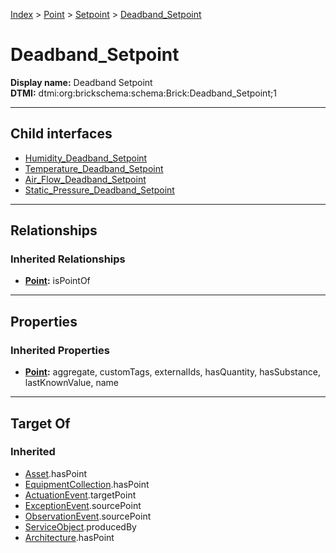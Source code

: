 [Index](../../../Index.md) > [Point](../../Point.md) > [Setpoint](../Setpoint.md) > [Deadband_Setpoint](#)
# Deadband_Setpoint

**Display name:** Deadband Setpoint<br />
**DTMI:** dtmi:org:brickschema:schema:Brick:Deadband_Setpoint;1

---

## Child interfaces
* [Humidity_Deadband_Setpoint](Humidity_Deadband_Setpoint.md)
* [Temperature_Deadband_Setpoint](../Temperature_Setpoint/Temperature_Deadband_Setpoint/Temperature_Deadband_Setpoint.md)
* [Air_Flow_Deadband_Setpoint](../Flow_Setpoint/Air_Flow_Setpoint/Air_Flow_Deadband_Setpoint/Air_Flow_Deadband_Setpoint.md)
* [Static_Pressure_Deadband_Setpoint](../Pressure_Setpoint/Static_Pressure_Setpoint/Static_Pressure_Deadband_Setpoint/Static_Pressure_Deadband_Setpoint.md)

---

## Relationships

### Inherited Relationships
* **[Point](../../Point.md):** isPointOf

---

## Properties

### Inherited Properties
* **[Point](../../Point.md):** aggregate, customTags, externalIds, hasQuantity, hasSubstance, lastKnownValue, name

---

## Target Of
### Inherited
* [Asset](../../../Asset/Asset.md).hasPoint
* [EquipmentCollection](../../../Collection/AssetCollection/EquipmentCollection/EquipmentCollection.md).hasPoint
* [ActuationEvent](../../../Event/PointEvent/ActuationEvent.md).targetPoint
* [ExceptionEvent](../../../Event/PointEvent/ExceptionEvent.md).sourcePoint
* [ObservationEvent](../../../Event/PointEvent/ObservationEvent.md).sourcePoint
* [ServiceObject](../../../Information/ServiceObject/ServiceObject.md).producedBy
* [Architecture](../../../Space/Architecture/Architecture.md).hasPoint
